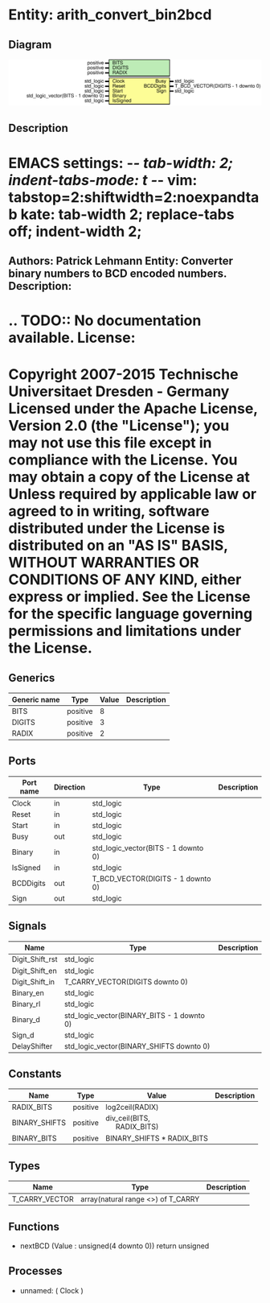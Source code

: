 # Entity: arith_convert_bin2bcd

## Diagram

![Diagram](arith_convert_bin2bcd.svg "Diagram")
## Description

EMACS settings: -*-  tab-width: 2; indent-tabs-mode: t -*-
vim: tabstop=2:shiftwidth=2:noexpandtab
kate: tab-width 2; replace-tabs off; indent-width 2;
=============================================================================
Authors:					Patrick Lehmann
Entity:					Converter binary numbers to BCD encoded numbers.
Description:
-------------------------------------
.. TODO:: No documentation available.
License:
=============================================================================
Copyright 2007-2015 Technische Universitaet Dresden - Germany
Licensed under the Apache License, Version 2.0 (the "License");
you may not use this file except in compliance with the License.
You may obtain a copy of the License at
Unless required by applicable law or agreed to in writing, software
distributed under the License is distributed on an "AS IS" BASIS,
WITHOUT WARRANTIES OR CONDITIONS OF ANY KIND, either express or implied.
See the License for the specific language governing permissions and
limitations under the License.
=============================================================================
## Generics

| Generic name | Type     | Value | Description |
| ------------ | -------- | ----- | ----------- |
| BITS         | positive | 8     |             |
| DIGITS       | positive | 3     |             |
| RADIX        | positive | 2     |             |
## Ports

| Port name | Direction | Type                                | Description |
| --------- | --------- | ----------------------------------- | ----------- |
| Clock     | in        | std_logic                           |             |
| Reset     | in        | std_logic                           |             |
| Start     | in        | std_logic                           |             |
| Busy      | out       | std_logic                           |             |
| Binary    | in        | std_logic_vector(BITS - 1 downto 0) |             |
| IsSigned  | in        | std_logic                           |             |
| BCDDigits | out       | T_BCD_VECTOR(DIGITS - 1 downto 0)   |             |
| Sign      | out       | std_logic                           |             |
## Signals

| Name            | Type                                       | Description |
| --------------- | ------------------------------------------ | ----------- |
| Digit_Shift_rst | std_logic                                  |             |
| Digit_Shift_en  | std_logic                                  |             |
| Digit_Shift_in  | T_CARRY_VECTOR(DIGITS downto 0)            |             |
| Binary_en       | std_logic                                  |             |
| Binary_rl       | std_logic                                  |             |
| Binary_d        | std_logic_vector(BINARY_BITS - 1 downto 0) |             |
| Sign_d          | std_logic                                  |             |
| DelayShifter    | std_logic_vector(BINARY_SHIFTS downto 0)   |             |
## Constants

| Name          | Type     | Value                                                           | Description |
| ------------- | -------- | --------------------------------------------------------------- | ----------- |
| RADIX_BITS    | positive |  log2ceil(RADIX)                                                |             |
| BINARY_SHIFTS | positive |  div_ceil(BITS,<br><span style="padding-left:20px"> RADIX_BITS) |             |
| BINARY_BITS   | positive |  BINARY_SHIFTS * RADIX_BITS                                     |             |
## Types

| Name           | Type                                | Description |
| -------------- | ----------------------------------- | ----------- |
| T_CARRY_VECTOR | array(natural range <>) of T_CARRY  |             |
## Functions
- nextBCD <font id="function_arguments">(Value : unsigned(4 downto 0)) </font> <font id="function_return">return unsigned </font>
## Processes
- unnamed: ( Clock )
